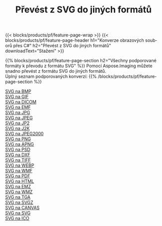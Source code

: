 ﻿---
title: Převést z SVG do jiných formátů 
weight: 3920
url: /cs/net/conversion/from/svg 
lang: cs
langdirlevel: 2
locales: zh-hans,ja,it,ru,de,es,fr,nl,id,lt,pl,pt,vi,tr,ko,zh-hant,ar,hi,th,sv,cs,uk,he
description: Pomocí Aspose.Imaging můžete snadno převést z formátu SVG do jiných formátů
---

{{< blocks/products/pf/feature-page-wrap >}}
{{< blocks/products/pf/feature-page-header h1="Konverze obrazových souborů přes C#" h2="Převést z SVG do jiných formátů" downloadText="Stažení" >}}


{{% blocks/products/pf/feature-page-section  h2="Všechny podporované formáty k převodu z formátu SVG" %}}
Pomocí Aspose.Imaging můžete snadno převést z formátu SVG do jiných formátů.
<br/>
Úplný seznam podporovaných konverzí:
{{% /blocks/products/pf/feature-page-section %}}
<div class="container-fluid productfamilypage bg-gray">
    <div class="convertypes bg-gray agp-content section">
        <div class="container">
		<div class="row other-converters">
		    <div class='col-md-2 other-converter remove-lp remove-rp'><a href="/imaging/cs/net/conversion/svg-to-bmp" >SVG na BMP</a></div><div class='col-md-2 other-converter remove-lp remove-rp'><a href="/imaging/cs/net/conversion/svg-to-gif" >SVG na GIF</a></div><div class='col-md-2 other-converter remove-lp remove-rp'><a href="/imaging/cs/net/conversion/svg-to-dicom" >SVG na DICOM</a></div><div class='col-md-2 other-converter remove-lp remove-rp'><a href="/imaging/cs/net/conversion/svg-to-emf" >SVG na EMF</a></div><div class='col-md-2 other-converter remove-lp remove-rp'><a href="/imaging/cs/net/conversion/svg-to-jpg" >SVG na JPG</a></div><div class='col-md-2 other-converter remove-lp remove-rp'><a href="/imaging/cs/net/conversion/svg-to-jpeg" >SVG na JPEG</a></div><div class='col-md-2 other-converter remove-lp remove-rp'><a href="/imaging/cs/net/conversion/svg-to-jp2" >SVG na JP2</a></div><div class='col-md-2 other-converter remove-lp remove-rp'><a href="/imaging/cs/net/conversion/svg-to-j2k" >SVG na J2K</a></div><div class='col-md-2 other-converter remove-lp remove-rp'><a href="/imaging/cs/net/conversion/svg-to-jpeg2000" >SVG na JPEG2000</a></div><div class='col-md-2 other-converter remove-lp remove-rp'><a href="/imaging/cs/net/conversion/svg-to-png" >SVG na PNG</a></div><div class='col-md-2 other-converter remove-lp remove-rp'><a href="/imaging/cs/net/conversion/svg-to-apng" >SVG na APNG</a></div><div class='col-md-2 other-converter remove-lp remove-rp'><a href="/imaging/cs/net/conversion/svg-to-psd" >SVG na PSD</a></div><div class='col-md-2 other-converter remove-lp remove-rp'><a href="/imaging/cs/net/conversion/svg-to-dxf" >SVG na DXF</a></div><div class='col-md-2 other-converter remove-lp remove-rp'><a href="/imaging/cs/net/conversion/svg-to-tiff" >SVG na TIFF</a></div><div class='col-md-2 other-converter remove-lp remove-rp'><a href="/imaging/cs/net/conversion/svg-to-webp" >SVG na WEBP</a></div><div class='col-md-2 other-converter remove-lp remove-rp'><a href="/imaging/cs/net/conversion/svg-to-wmf" >SVG na WMF</a></div><div class='col-md-2 other-converter remove-lp remove-rp'><a href="/imaging/cs/net/conversion/svg-to-pdf" >SVG na PDF</a></div><div class='col-md-2 other-converter remove-lp remove-rp'><a href="/imaging/cs/net/conversion/svg-to-html" >SVG na HTML</a></div><div class='col-md-2 other-converter remove-lp remove-rp'><a href="/imaging/cs/net/conversion/svg-to-emz" >SVG na EMZ</a></div><div class='col-md-2 other-converter remove-lp remove-rp'><a href="/imaging/cs/net/conversion/svg-to-wmz" >SVG na WMZ</a></div><div class='col-md-2 other-converter remove-lp remove-rp'><a href="/imaging/cs/net/conversion/svg-to-tga" >SVG na TGA</a></div><div class='col-md-2 other-converter remove-lp remove-rp'><a href="/imaging/cs/net/conversion/svg-to-svgz" >SVG na SVGZ</a></div><div class='col-md-2 other-converter remove-lp remove-rp'><a href="/imaging/cs/net/conversion/svg-to-canvas" >SVG na CANVAS</a></div><div class='col-md-2 other-converter remove-lp remove-rp'><a href="/imaging/cs/net/conversion/svg-to-svg" >SVG na SVG</a></div><div class='col-md-2 other-converter remove-lp remove-rp'><a href="/imaging/cs/net/conversion/svg-to-ico" >SVG na ICO</a></div>
                </div>
        </div>
    </div>
</div>
<br/>

